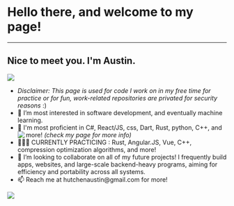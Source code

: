 <h1><b> Hello there, and welcome to my page! </b></h1>
     <hr>
  <b><h2> Nice to meet you. I'm Austin. </h2> </b>
         <img align="center" src="https://github-readme-stats.vercel.app/api?username=austinhutchen&show_icons=true&theme=gruvbox&include_all_commits=false"/> 

<ul>
    <li> <i> Disclaimer: This page is used for code I work on in my free time for practice or for fun, work-related repositories are privated for security reasons </i> :) 
  <li>👀 I’m most interested in software development, and eventually machine learning. </li>

  <li> 🌱 I'm most proficient in C#, React/JS, css, Dart, Rust, python, C++,  and more! <i>(check my page for more info)</i>
        <img align="left" src="https://github-readme-stats.vercel.app/api/top-langs/?username=austinhutchen&hide_progress=true&langs_count=8&theme=react&hide=cmake,c,Objective-C++"/> 
  </li>
  <li> 👨🏽‍🏫 CURRENTLY PRACTICING : Rust, Angular.JS, Vue, C++, compression optimization algorithms, and more! </li>
<!---
austinhutchen/austinhutchen is a ✨ special ✨ repository because its `README.md` (this file) appears on your GitHub profile.
You can click the Preview link to take a look at your changes.
--->
 
<li> 💞️ I’m looking to collaborate on all of my future projects! I frequently build apps, websites, and large-scale backend-heavy programs, aiming for efficiency and portability across all systems. </li>
<li> 📫 Reach me at hutchenaustin@gmail.com for more! </li>
</ul>
 <img align = "center" src= "https://github-readme-streak-stats.herokuapp.com/?user=austinhutchen&theme=highcontrast&hide_border=false"/>
